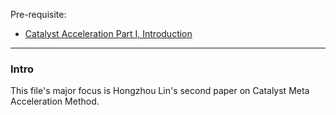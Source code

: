 Pre-requisite: 

- [Catalyst Acceleration Part I, Introduction](Catalyst%20Acceleration%20Part%20I,%20Introduction.md)

---
### **Intro**

This file's major focus is Hongzhou Lin's second paper on Catalyst Meta Acceleration Method. 

